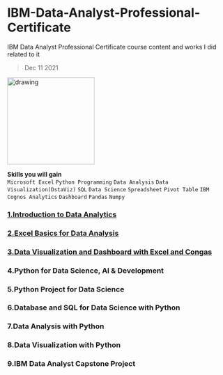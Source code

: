 # IBM-Data-Analyst-Professional-Certificate
IBM Data Analyst Professional Certificate course content and works I did related to it <br>
>Dec 11 2021
<img src="https://images.credly.com/images/2e9770bd-020f-4435-99c2-89b2403467a4/Professional_Certificate_-_Data_Analyst.png" alt="drawing" width="200"/>

**Skills you will gain**<br>
`Microsoft Excel`
`Python Programming`
`Data Analysis`
`Data Visualization(DstaViz)`
`SQL`
`Data Science`
`Spreadsheet`
`Pivot Table`
`IBM Cognos Analytics`
`Dashboard`
`Pandas` 
`Numpy`

### [1.Introduction to Data Analytics](https://github.com/TenzinTsundue/IBM-Data-Analyst-Professional-Certificate/tree/main/1.Introduction%20to%20Data%20Analytics)
### [2.Excel Basics for Data Analysis](https://github.com/TenzinTsundue/IBM-Data-Analyst-Professional-Certificate/tree/main/2.Excel%20Basics%20for%20Data%20Analysis)
### [3.Data Visualization and Dashboard with Excel and Congas](https://github.com/TenzinTsundue/IBM-Data-Analyst-Professional-Certificate/tree/main/3.Data%20Visualization%20and%20Dashboards%20with%20Excel%20and%20Cognos)
### 4.Python for Data Science, AI & Development
### 5.Python Project for Data Science
### 6.Database and SQL for Data Science with Python
### 7.Data Analysis with Python
### 8.Data Visualization with Python
### 9.IBM Data Analyst Capstone Project
